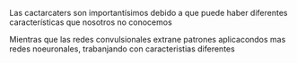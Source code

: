 Las cactarcaters son importantísimos debido a que puede haber diferentes características que nosotros no conocemos

Mientras que las redes convulsionales extrane patrones aplicacondos mas redes noeuronales, trabanjando con caracteristias diferentes
